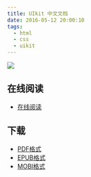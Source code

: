 ```yaml
---
title: UIkit 中文文档
date: 2016-05-12 20:00:10
tags:
  - html
  - css
  - uikit
---
```


![](https://ek8whxe.cloudimg.io/s/width/226/https://www.gitbook.com/cover/book/wizardforcel/uikit-doc.jpg)

<!--more-->

## 在线阅读 ##

+ [在线阅读](https://www.gitbook.com/book/wizardforcel/uikit-doc/details)

## 下载 ##

+ [PDF格式](https://www.gitbook.com/download/pdf/book/wizardforcel/uikit-doc)
+ [EPUB格式](https://www.gitbook.com/download/epub/book/wizardforcel/uikit-doc)
+ [MOBI格式](https://www.gitbook.com/download/mobi/book/wizardforcel/uikit-doc)
